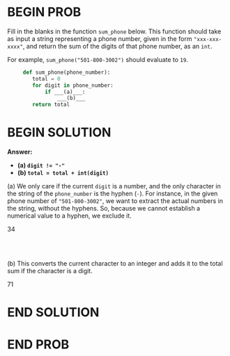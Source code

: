 # BEGIN PROB

Fill in the blanks in the function `sum_phone` below. This function
should take as input a string representing a phone number, given in the
form `"xxx-xxx-xxxx"`, and return the sum of the digits of that phone
number, as an `int`.

For example, `sum_phone("501-800-3002")` should evaluate to `19`.


```py
     def sum_phone(phone_number):
        total = 0
        for digit in phone_number:
            if ___(a)___:
                ___(b)___ 
        return total
```

# BEGIN SOLUTION

**Answer:** 

- **\(a\) `digit != "-"`**
- **\(b\) `total = total + int(digit)`**

(a) We only care if the current `digit` is a number, and the only character in the string of the `phone_number` is the hyphen (`-`). For instance, in the given phone number of `"501-800-3002"`, we want to extract the actual numbers in the string, without the hyphens. So, because we cannot establish a numerical value to a hyphen, we exclude it.

<average>34</average>

<br><br>

(b) This converts the current character to an integer and adds it to the total sum if the character is a digit.

<average>71</average>

# END SOLUTION

# END PROB